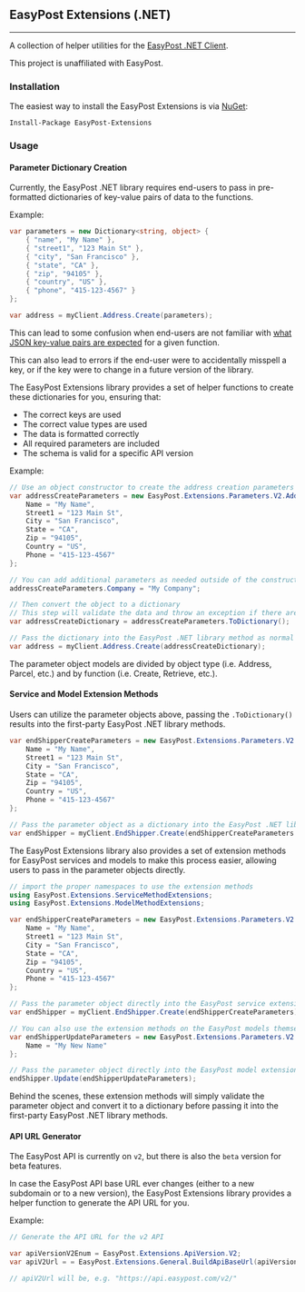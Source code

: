## EasyPost Extensions (.NET)

---

A collection of helper utilities for the [EasyPost .NET Client](https://github.com/EasyPost/easypost-csharp).

This project is unaffiliated with EasyPost.

### Installation

The easiest way to install the EasyPost Extensions is via [NuGet](https://www.nuget.org/packages/EasyPost.Extensions/):

    Install-Package EasyPost-Extensions

### Usage

#### Parameter Dictionary Creation

Currently, the EasyPost .NET library requires end-users to pass in pre-formatted dictionaries of key-value pairs of data to the functions.

Example:
```csharp
var parameters = new Dictionary<string, object> {
    { "name", "My Name" },
    { "street1", "123 Main St" },
    { "city", "San Francisco" },
    { "state", "CA" },
    { "zip", "94105" },
    { "country", "US" },
    { "phone", "415-123-4567" }
};

var address = myClient.Address.Create(parameters);
```

This can lead to some confusion when end-users are not familiar with [what JSON key-value pairs are expected](https://www.easypost.com/docs/api/csharp) for a given function.

This can also lead to errors if the end-user were to accidentally misspell a key, or if the key were to change in a future version of the library.

The EasyPost Extensions library provides a set of helper functions to create these dictionaries for you, ensuring that:
- The correct keys are used
- The correct value types are used
- The data is formatted correctly
- All required parameters are included
- The schema is valid for a specific API version

Example:
```csharp
// Use an object constructor to create the address creation parameters
var addressCreateParameters = new EasyPost.Extensions.Parameters.V2.Address.Create {
    Name = "My Name",
    Street1 = "123 Main St",
    City = "San Francisco",
    State = "CA",
    Zip = "94105",
    Country = "US",
    Phone = "415-123-4567"
};

// You can add additional parameters as needed outside of the constructor
addressCreateParameters.Company = "My Company";

// Then convert the object to a dictionary
// This step will validate the data and throw an exception if there are any errors (i.e. missing required parameters)
var addressCreateDictionary = addressCreateParameters.ToDictionary();

// Pass the dictionary into the EasyPost .NET library method as normal
var address = myClient.Address.Create(addressCreateDictionary);
```

The parameter object models are divided by object type (i.e. Address, Parcel, etc.) and by function (i.e. Create, Retrieve, etc.).

#### Service and Model Extension Methods

Users can utilize the parameter objects above, passing the `.ToDictionary()` results into the first-party EasyPost .NET library methods.

```csharp
var endShipperCreateParameters = new EasyPost.Extensions.Parameters.V2.EndShipper.Create {
    Name = "My Name",
    Street1 = "123 Main St",
    City = "San Francisco",
    State = "CA",
    Zip = "94105",
    Country = "US",
    Phone = "415-123-4567"
};

// Pass the parameter object as a dictionary into the EasyPost .NET library
var endShipper = myClient.EndShipper.Create(endShipperCreateParameters.ToDictionary());
```

The EasyPost Extensions library also provides a set of extension methods for EasyPost services and models to make this process easier, allowing users to pass in the parameter objects directly.

```csharp
// import the proper namespaces to use the extension methods
using EasyPost.Extensions.ServiceMethodExtensions;
using EasyPost.Extensions.ModelMethodExtensions;

var endShipperCreateParameters = new EasyPost.Extensions.Parameters.V2.EndShipper.Create {
    Name = "My Name",
    Street1 = "123 Main St",
    City = "San Francisco",
    State = "CA",
    Zip = "94105",
    Country = "US",
    Phone = "415-123-4567"
};

// Pass the parameter object directly into the EasyPost service extension method (no need to call .ToDictionary())
var endShipper = myClient.EndShipper.Create(endShipperCreateParameters);

// You can also use the extension methods on the EasyPost models themselves
var endShipperUpdateParameters = new EasyPost.Extensions.Parameters.V2.EndShipper.Update {
    Name = "My New Name"
};

// Pass the parameter object directly into the EasyPost model extension method (no need to call .ToDictionary())
endShipper.Update(endShipperUpdateParameters);
```

Behind the scenes, these extension methods will simply validate the parameter object and convert it to a dictionary before passing it into the first-party EasyPost .NET library methods.

#### API URL Generator

The EasyPost API is currently on `v2`, but there is also the `beta` version for beta features.

In case the EasyPost API base URL ever changes (either to a new subdomain or to a new version), the EasyPost Extensions library provides a helper function to generate the API URL for you.

Example:
```csharp
// Generate the API URL for the v2 API

var apiVersionV2Enum = EasyPost.Extensions.ApiVersion.V2;
var apiV2Url = = EasyPost.Extensions.General.BuildApiBaseUrl(apiVersionV2Enum);

// apiV2Url will be, e.g. "https://api.easypost.com/v2/"
```